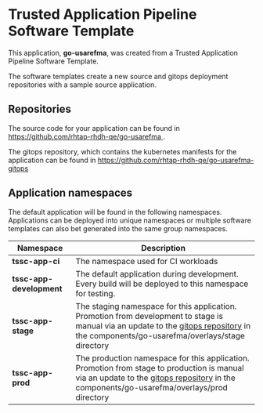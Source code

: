 # Trusted Application Pipeline Software Template

This application, **go-usarefma**, was created from a Trusted Application Pipeline Software Template.

The software templates create a new source and gitops deployment repositories with a sample source application. 

## Repositories

The source code for your application can be found in [https://github.com/rhtap-rhdh-qe/go-usarefma ](https://github.com/rhtap-rhdh-qe/go-usarefma ).
 
The gitops repository, which contains the kubernetes manifests for the application can be found in 
[https://github.com/rhtap-rhdh-qe/go-usarefma-gitops ](https://github.com/rhtap-rhdh-qe/go-usarefma-gitops ) 

## Application namespaces 

The default application will be found in the following namespaces. Applications can be deployed into unique namespaces or multiple software templates can also bet generated into the same group namespaces.  

|  Namespace   |  Description   |  
| -------- | -------- |
| **tssc-app-ci** | The namespace used for CI workloads |
| **tssc-app-development** | The default application during development. Every build will be deployed to this namespace for testing. |
| **tssc-app-stage** | The staging namespace for this application. Promotion from development to stage is manual via an update to the [gitops repository](https://github.com/rhtap-rhdh-qe/go-usarefma-gitops ) in the components/go-usarefma/overlays/stage directory |
| **tssc-app-prod** | The production namespace for this application. Promotion from stage to production is manual via an update to the [gitops repository](https://github.com/rhtap-rhdh-qe/go-usarefma-gitops ) in the components/go-usarefma/overlays/prod directory |